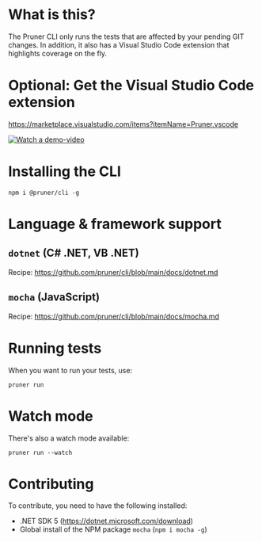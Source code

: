 # What is this?
The Pruner CLI only runs the tests that are affected by your pending GIT changes. 
In addition, it also has a Visual Studio Code extension that highlights coverage on the fly.

# Optional: Get the Visual Studio Code extension
https://marketplace.visualstudio.com/items?itemName=Pruner.vscode

[![Watch a demo-video](/assets/Pruner.gif)](https://github.com/pruner/cli/blob/main/assets/Pruner.webm?raw=true)

# Installing the CLI
`npm i @pruner/cli -g`

# Language & framework support
## `dotnet` (C# .NET, VB .NET)
Recipe: https://github.com/pruner/cli/blob/main/docs/dotnet.md

## `mocha` (JavaScript)
Recipe: https://github.com/pruner/cli/blob/main/docs/mocha.md

# Running tests
When you want to run your tests, use:

`pruner run`

# Watch mode
There's also a watch mode available:

`pruner run --watch`

# Contributing
To contribute, you need to have the following installed:
- .NET SDK 5 (https://dotnet.microsoft.com/download)
- Global install of the NPM package `mocha` (`npm i mocha -g`)